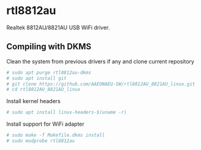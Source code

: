 
# rtl8812au

Realtek 8812AU/8821AU USB WiFi driver.

## Compiling with DKMS

Clean the system from previous drivers if any and clone current repository

```sh
# sudo apt purge rtl8812au-dkms
# sudo apt install git
# git clone https://github.com/AAEONAEU-SW/rtl8812AU_8821AU_linux.git
# cd rtl8812AU_8821AU_linux
```

Install kernel headers 

```sh
# sudo apt install linux-headers-$(uname -r)
```

Install support for WiFi adapter

```sh
# sudo make -f Makefile.dkms install
# sudo modprobe rtl8812au
```
